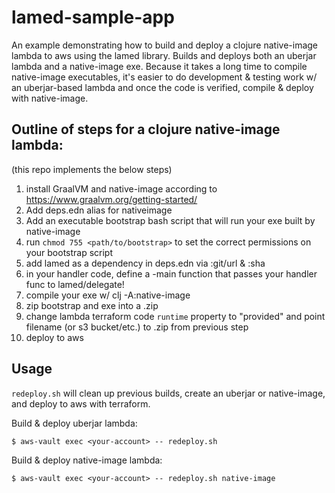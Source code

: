 # lamed-sample-app

An example demonstrating how to build and deploy a clojure native-image lambda to aws using 
the lamed library. Builds and deploys both an uberjar lambda and a native-image exe. Because
it takes a long time to compile native-image executables, it's easier to do development & testing
work w/ an uberjar-based lambda and once the code is verified, compile & deploy with native-image.

## Outline of steps for a clojure native-image lambda:

(this repo implements the below steps)
1. install GraalVM and native-image according to https://www.graalvm.org/getting-started/
2. Add deps.edn alias for nativeimage
3. Add an executable bootstrap bash script that will run your exe built by native-image
4. run `chmod 755 <path/to/bootstrap>` to set the correct permissions on your bootstrap script
4. add lamed as a dependency in deps.edn via :git/url <lamed-repo> & :sha <lamed commit hash>
5. in your handler code, define a -main function that passes your handler func to lamed/delegate!
6. compile your exe w/ clj -A:native-image
7. zip bootstrap and exe into a .zip
8. change lambda terraform code `runtime` property to "provided" and point filename (or s3 bucket/etc.) to .zip from previous step
9. deploy to aws

## Usage

`redeploy.sh` will clean up previous builds, create an uberjar or native-image, and deploy to aws with terraform.

Build & deploy uberjar lambda:

    $ aws-vault exec <your-account> -- redeploy.sh 
    
Build & deploy native-image lambda:

    $ aws-vault exec <your-account> -- redeploy.sh native-image
